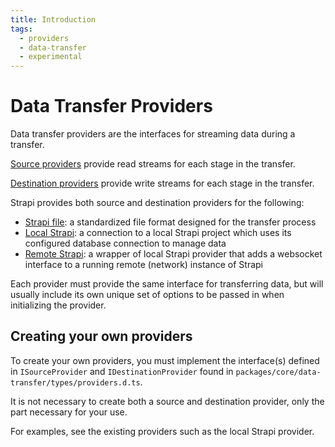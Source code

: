```yaml
---
title: Introduction
tags:
  - providers
  - data-transfer
  - experimental
---
```


# Data Transfer Providers

Data transfer providers are the interfaces for streaming data during a transfer.

[Source providers](./01-source-providers.md) provide read streams for each stage in the transfer.

[Destination providers](./02-destination-providers.md) provide write streams for each stage in the transfer.

Strapi provides both source and destination providers for the following:

- [Strapi file](./03-strapi-file/00-overview.md): a standardized file format designed for the transfer process
- [Local Strapi](./04-local-strapi/00-overview.md): a connection to a local Strapi project which uses its configured database connection to manage data
- [Remote Strapi](./05-remote-strapi/00-overview.md): a wrapper of local Strapi provider that adds a websocket interface to a running remote (network) instance of Strapi

Each provider must provide the same interface for transferring data, but will usually include its own unique set of options to be passed in when initializing the provider.

## Creating your own providers

To create your own providers, you must implement the interface(s) defined in `ISourceProvider` and `IDestinationProvider` found in `packages/core/data-transfer/types/providers.d.ts`.

It is not necessary to create both a source and destination provider, only the part necessary for your use.

For examples, see the existing providers such as the local Strapi provider.
